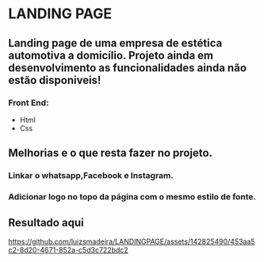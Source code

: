 # LANDING PAGE 
## Landing page de uma empresa de estética automotiva a domicílio. Projeto ainda em desenvolvimento as funcionalidades ainda não estão disponiveis!
###  Front End:
-   Html
-    Css
## Melhorias e o que resta fazer no projeto.
###  Linkar o whatsapp,Facebook e Instagram.
###  Adicionar logo no topo da página com o mesmo estilo de fonte.


  
## Resultado aqui

https://github.com/luizsmadeira/LANDINGPAGE/assets/142825490/453aa5c2-8d20-4671-852a-c5d3c722bdc2



